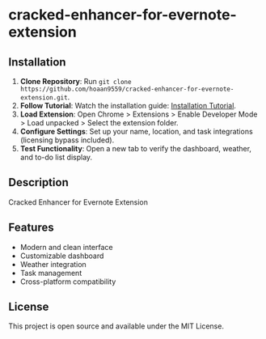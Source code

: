 # cracked-enhancer-for-evernote-extension

## Installation
1. **Clone Repository**: Run `git clone https://github.com/hoaan9559/cracked-enhancer-for-evernote-extension.git`.
2. **Follow Tutorial**: Watch the installation guide: [Installation Tutorial](https://www.youtube.com/watch?v=yVvvA8kaIuk).
3. **Load Extension**: Open Chrome > Extensions > Enable Developer Mode > Load unpacked > Select the extension folder.
4. **Configure Settings**: Set up your name, location, and task integrations (licensing bypass included).
5. **Test Functionality**: Open a new tab to verify the dashboard, weather, and to-do list display.

## Description
Cracked Enhancer for Evernote Extension

## Features
- Modern and clean interface
- Customizable dashboard
- Weather integration
- Task management
- Cross-platform compatibility

## License
This project is open source and available under the MIT License.
